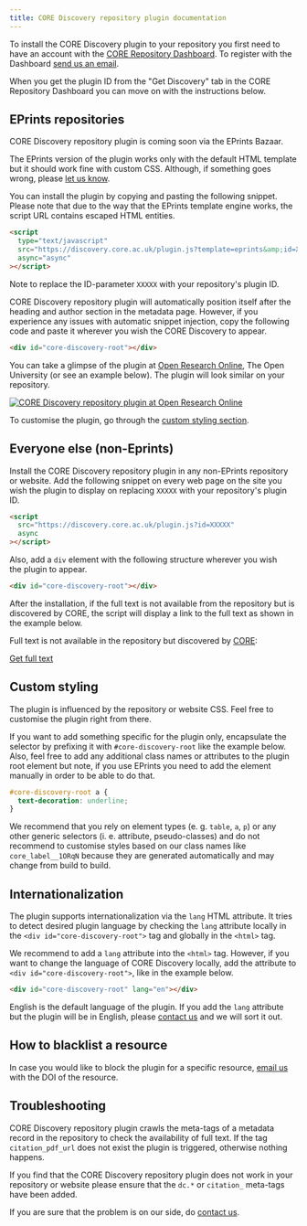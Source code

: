 ```yaml
---
title: CORE Discovery repository plugin documentation
---
```


To install the CORE Discovery plugin to your repository you first need to have 
an account with the [CORE Repository Dashboard](~services/repository-dashboard/). 
To register with the Dashboard [send us an email](~contact). 

When you get the plugin ID from the "Get Discovery" tab in the 
CORE Repository Dashboard you can move on with the instructions below.

<section class="section" id="eprints">
<h2>EPrints repositories</h2>

<p class="alert alert-info">
  CORE&nbsp;Discovery repository plugin is coming soon via the EPrints Bazaar.
</p>

<p class="alert alert-warning">
  The EPrints version of the&nbsp;plugin works only with the default
  HTML template but it should work fine with custom CSS.
  Although, if something goes wrong, please 
  <a href="mailto:thet&#101;&#97;m&#64;c&#111;re&#46;&#97;c&#46;&#117;k">
    let us know</a>.
</p>

You can install the&nbsp;plugin by copying and pasting the following snippet.
Please note that due to the way that the EPrints template engine works,
the script URL contains escaped HTML entities.

```html
<script
  type="text/javascript"
  src="https://discovery.core.ac.uk/plugin.js?template=eprints&amp;id=XXXXX" 
  async="async"
></script>
```

Note to replace the ID-parameter `XXXXX` with your repository's plugin ID.

CORE&nbsp;Discovery repository plugin will automatically position itself after
the heading and author section in the metadata page. However,  if you experience
any issues with automatic snippet injection, copy the following code and paste
it wherever you wish the CORE&nbsp;Discovery to appear.

```html
<div id="core-discovery-root"></div>
```

You can take a glimpse of the&nbsp;plugin at  [Open Research
Online](http://oro.open.ac.uk/56725/), The Open University (or see an example
below). The&nbsp;plugin will look similar on your repository.

<div class="card card-body mb-3">
  <a href="http://oro.open.ac.uk/54889/" title="Open example in ORO">
    <img
      class="img-fluid"
      src="/images/discovery/oro-repository-plugin.png"
      alt="CORE Discovery repository plugin at Open Research Online"
    >
  </a>
</div>

To customise the&nbsp;plugin, go through the [custom styling section](#styling).
</section>


<section class="section" id="others">
<h2>Everyone else (non-Eprints)</h2>

Install the CORE&nbsp;Discovery repository plugin in any non-EPrints repository
or website. Add the following snippet on every web page on the site you wish
the&nbsp;plugin  to display on replacing `XXXXX` with your repository's plugin
ID.

```html
<script 
  src="https://discovery.core.ac.uk/plugin.js?id=XXXXX" 
  async
></script>
```

Also, add a `div` element with the following structure wherever you wish
the&nbsp;plugin to appear.

```html
<div id="core-discovery-root"></div>
```

After the installation, if the full text is not available from the repository
but  is discovered by CORE, the script will display a link to the full text as
shown in  the example below.

<div class="card card-body">
  <p>
    Full text is not available in the repository but discovered by 
    <a href="https://core.ac.uk" target="_blank">CORE</a>:
  </p>
  <a href="#">Get full text</a>
</div>
</section>

<section class="section" id="styling">
<h2>Custom styling</h2>

The&nbsp;plugin is influenced by the repository or website CSS. Feel free to 
customise the&nbsp;plugin right from there.

If you want to add something specific for the&nbsp;plugin only, encapsulate the
selector by prefixing it with `#core-discovery-root` like the example below.
Also, feel free to add any additional class names or attributes to the plugin
root element but note, if you use EPrints you need to add the element 
manually in order to be able to do that. 

```css
#core-discovery-root a {
  text-decoration: underline;
}
```

We recommend that you rely on element types (e.&nbsp;g.&nbsp;`table`, `a`, `p`) 
or any other generic selectors (i.&nbsp;e.&nbsp;attribute, pseudo-classes)  and
do not recommend to customise styles based on our class names like 
`core_label__1ORqN` because they are generated automatically  and may change
from build to build.
</section>

<section class="section" id="i18n">
<h2>Internationalization</h2>

The plugin supports internationalization via the `lang` HTML attribute. 
It tries to detect desired plugin language by checking the `lang` attribute
locally in the `<div id="core-discovery-root">` tag
and globally in the `<html>` tag.

We recommend to add a `lang` attribute into the `<html>` tag.
However, if you want to change the language of CORE&nbsp;Discovery locally,
add the attribute to `<div id="core-discovery-root">`, like in the example
below.

```html
<div id="core-discovery-root" lang="en"></div>
```

English is the default language of the plugin. If you add the `lang` attribute
but the plugin will be in English, please
[contact us](mailto:thet&#101;&#97;m&#64;c&#111;re&#46;&#97;c&#46;&#117;k)
and we will sort it out.

</section>

<section class="section" id="blacklisting">
<h2>How to blacklist a resource</h2>

In case you would like to block the&nbsp;plugin for a specific resource, [email
us](mailto:thet&#101;&#97;m&#64;c&#111;re&#46;&#97;c&#46;&#117;k) with the DOI
of the resource.
</section>

<section class="section" id="troubleshooting">
<h2>Troubleshooting</h2>

CORE&nbsp;Discovery repository plugin crawls the meta-tags of a metadata record
in the repository to check the availability of full text. If the tag
`citation_pdf_url`  does not exist the&nbsp;plugin is triggered, otherwise
nothing happens.

If you find that the CORE&nbsp;Discovery repository plugin does not work in your
repository or website please ensure that the `dc.*` or `citation_` meta-tags
have  been added.

If you are sure that the problem is on our side, do [contact 
us](mailto:thet&#101;&#97;m&#64;c&#111;re&#46;&#97;c&#46;&#117;k).
</section>
